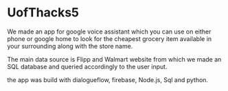# UofThacks5

We made an app for google voice assistant which you can use on either phone or google home to look for the cheapest grocery item available in your surrounding along with the store name.

The main data source is Flipp and Walmart website from which we made an SQL database and queried accordingly to the user input.

the app was build with dialogueflow, firebase, Node.js, Sql and python.
